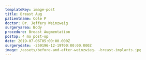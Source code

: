 ```yaml
---
templateKey: image-post
title: Breast Aug
patientname: Cole P
doctor: Dr. Jeffery Weinzweig
surgeryarea: Body
procedure: Breast Augmentation
postop: 4 mo post-op
date: 2019-07-06T05:00:00.000Z
surgerydate: -259196-12-19T00:00:00.000Z
image: /assets/before-and-after-weinzwieg-_-breast-implants.jpg
---
```



